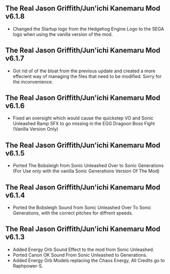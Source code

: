 
## The Real Jason Griffith/Jun'ichi Kanemaru Mod v6.1.8

-	Changed the Startup logo from the Hedgehog Engine Logo to the SEGA logo when using the vanilla version of the mod.

## The Real Jason Griffith/Jun'ichi Kanemaru Mod v6.1.7

-	Got rid of of the bloat from the previous update and created a more effecient way of managing the files that need to be modified. Sorry for the inconvenience.

## The Real Jason Griffith/Jun'ichi Kanemaru Mod v6.1.6
-	Fixed an oversight which would cause the quickstep VO and Sonic Unleashed Ramp SFX to go missing in the EGG Dragoon Boss Fight (Vanilla Version Only)



## The Real Jason Griffith/Jun'ichi Kanemaru Mod v6.1.5
- Ported The Bobsleigh from Sonic Unleashed Over to Sonic Generations (For Use only with the vanilla Sonic Generations Version Of The Mod)

## The Real Jason Griffith/Jun'ichi Kanemaru Mod v6.1.4

- Ported the Bobsleigh Sound from Sonic Unleashed Over To Sonic Generations, with the correct pitches for diffrent speeds. 


## The Real Jason Griffith/Jun'ichi Kanemaru Mod v6.1.3 
- Added Energy Orb Sound Effect to the mod from Sonic Unleashed.
- Ported Canon OK Sound From Sonic Unleashed to Generations.
- Added Energy Orb Models replacing the Chaos Energy, All Credits go to Raphpower-S.

